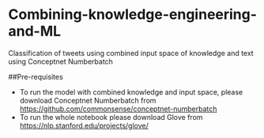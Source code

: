 # Combining-knowledge-engineering-and-ML
Classification of tweets using combined input space of knowledge and text using Conceptnet Numberbatch

##Pre-requisites
* To run the model with combined knowledge and input space, please download Conceptnet Numberbatch from https://github.com/commonsense/conceptnet-numberbatch
* To run the whole notebook please download Glove from https://nlp.stanford.edu/projects/glove/

